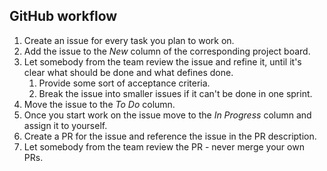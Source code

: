 ## GitHub workflow

1. Create an issue for every task you plan to work on.
1. Add the issue to the *New* column of the corresponding project board.
1. Let somebody from the team review the issue and refine it, until it's clear what should be done and what defines done.
   1. Provide some sort of acceptance criteria.
   1. Break the issue into smaller issues if it can't be done in one sprint.
1. Move the issue to the *To Do* column.
1. Once you start work on the issue move to the *In Progress* column and assign it to yourself.
1. Create a PR for the issue and reference the issue in the PR description.
1. Let somebody from the team review the PR - never merge your own PRs.